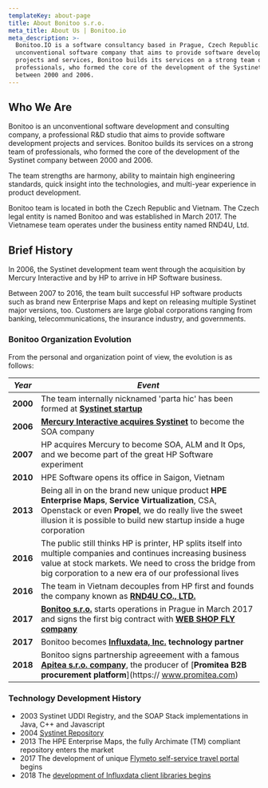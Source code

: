 ```yaml
---
templateKey: about-page
title: About Bonitoo s.r.o.
meta_title: About Us | Bonitoo.io
meta_description: >-
  Bonitoo.IO is a software consultancy based in Prague, Czech Republic. An
  unconventional software company that aims to provide software development
  projects and services, Bonitoo builds its services on a strong team of
  professionals, who formed the core of the development of the Systinet company
  between 2000 and 2006.
---
```


## Who We Are

Bonitoo is an unconventional software development and consulting company, a
professional R&D studio that aims to provide software development projects and
services. Bonitoo builds its services on a strong team of professionals, who
formed the core of the development of the Systinet company between 2000 and
2006.

The team strengths are harmony, ability to maintain high engineering standards,
quick insight into the technologies, and multi-year experience in product
development.

Bonitoo team is located in both the Czech Republic and Vietnam. The Czech legal
entity is named Bonitoo and was established in March 2017. The Vietnamese team
operates under the business entity named RND4U, Ltd.

## Brief History

In 2006, the Systinet development team went through the acquisition by
Mercury Interactive and by HP to arrive in HP Software business.

Between 2007 to 2016, the team built successful HP software
products such as brand new Enterprise Maps and kept on releasing multiple
Systinet major versions, too. Customers are large global corporations ranging
from banking, telecommunications, the insurance industry, and governments.

### Bonitoo Organization Evolution

From the personal and organization point of view, the evolution is as follows:

|  *Year*  | *Event* |
|----------|----------|
| **2000** | The team internally nicknamed 'parta hic' has been formed at [**Systinet startup**](https://www.linkedin.com/company/systinet) |
| **2006** | [**Mercury Interactive acquires Systinet**](https://www.computerworld.com/article/2561292/troubled-mercury-interactive-to-buy-systinet.html) to become the SOA company |
| **2007** | HP acquires Mercury to become SOA, ALM and It Ops, and we become part of the great HP Software experiment |
| **2010** | HPE Software opens its office in Saigon, Vietnam |
| **2013** | Being all in on the brand new unique product **HPE Enterprise Maps**, **Service Virtualization**, CSA, Openstack or even **Propel**, we do really live the sweet illusion it is possible to build new startup inside a huge corporation |
| **2016** | The public still thinks HP is printer, HP splits itself into multiple companies and continues increasing business value at stock markets. We need to cross the bridge from big corporation to a new era of our professional lives |
| **2016** | The team in Vietnam decouples from HP first and founds the company known as [**RND4U CO., LTD.**](https://www.rnd4u.com) |
| **2017** | [**Bonitoo s.r.o.**](/) starts operations in Prague in March 2017 and signs the first big contract with [**WEB SHOP FLY company**](https://www.webshopfly.com/) |
| **2017** | Bonitoo becomes [**Influxdata, Inc.**](https://www.influxdata.com) **technology partner** |
| **2018** | Bonitoo signs partnership agreeement with a famous [**Apitea s.r.o. company**](https://www.apitea.com), the producer of [**Promitea B2B procurement platform**](https:// www.promitea.com) |

### Technology Development History

* 2003 Systinet UDDI Registry, and the SOAP Stack implementations in Java, C++ and Javascript
* 2004 [Systinet Repository](https://www.oasis-open.org/committees/download.php/17235/Systinet%20Registry%20NASA%20Presentation%203-15-06.pdf)
* 2013 The HPE Enterprise Maps, the fully Archimate (TM) compliant repository enters the market
* 2017 The development of unique [Flymeto self-service travel portal](https://www.flymeto.com) begins
* 2018 The [development of Influxdata client libraries begins](https://github.com/bonitoo-io/)
